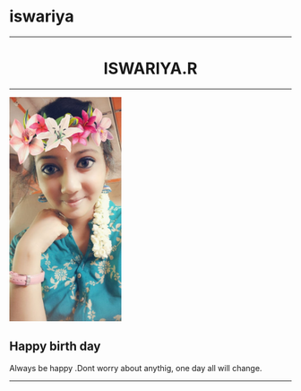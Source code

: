# iswariya
<html>
<body>
<head><title>BIRTH DAY</title></head>
<hr size=3 noshade>
<h1><center>ISWARIYA.R</center></h1>
<hr size=3 noshade>
<img src=iswariya.JPG height=400px width=200px>
<h2>Happy birth day </h2>
<p>Always be happy .Dont worry about anythig, one day all will change.</p>
<hr size=3 noshade>
</body
</html>
